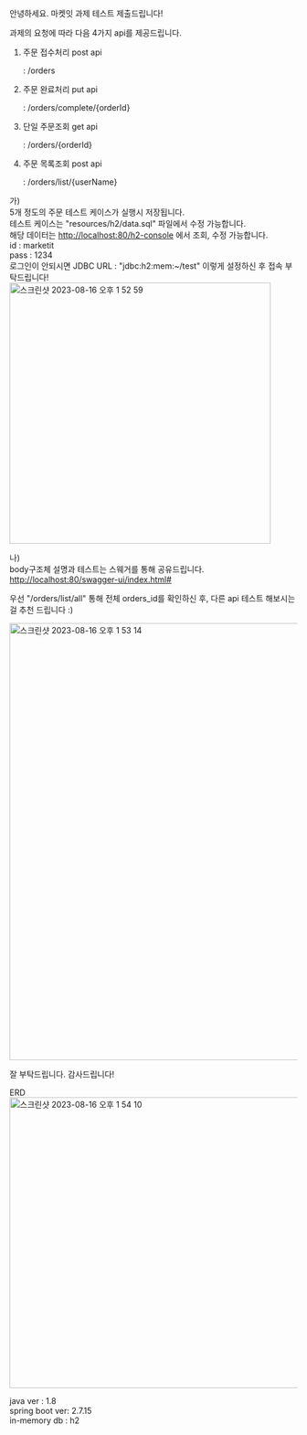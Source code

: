 안녕하세요. 마켓잇 과제 테스트 제출드립니다!

과제의 요청에 따라 다음 4가지 api를 제공드립니다.

1. 주문 접수처리 post api

   : /orders  

2. 주문 완료처리 put api

   : /orders/complete/{orderId}

3. 단일 주문조회 get api

   : /orders/{orderId}

4. 주문 목록조회 post api

   : /orders/list/{userName}


가)  
5개 정도의 주문 테스트 케이스가 실행시 저장됩니다.  
테스트 케이스는 "resources/h2/data.sql" 파일에서 수정 가능합니다.  
해당 데이터는 <http://localhost:80/h2-console> 에서 조회, 수정 가능합니다.  
id : marketit  
pass : 1234  
로그인이 안되시면 JDBC URL : "jdbc:h2:mem:~/test" 이렇게 설정하신 후 접속 부탁드립니다!
<img width="457" alt="스크린샷 2023-08-16 오후 1 52 59" src="https://github.com/gwon7210/marketit/assets/52650061/86701114-e545-4b4b-805f-364b4437bfff">  

나)  
body구조체 설명과 테스트는 스웨거를 통해 공유드립니다.  
<http://localhost:80/swagger-ui/index.html#>

우선 "/orders/list/all" 통해 전체 orders_id를 확인하신 후,
다른 api 테스트 해보시는걸 추천 드립니다 :)

<img width="765" alt="스크린샷 2023-08-16 오후 1 53 14" src="https://github.com/gwon7210/marketit/assets/52650061/8bda0dff-fac8-4eaa-9d03-31b9ea76bc56">


잘 부탁드립니다. 감사드립니다!



ERD  
<img width="509" alt="스크린샷 2023-08-16 오후 1 54 10" src="https://github.com/gwon7210/marketit/assets/52650061/f7029641-3f9e-464d-a456-fa6a28f2fc3d">

java ver : 1.8  
spring boot ver: 2.7.15  
in-memory db : h2 
